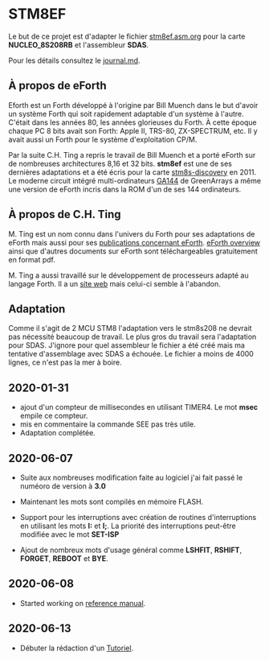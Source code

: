 # STM8EF

Le but de ce projet est d'adapter le fichier [stm8ef.asm.org](stm8ef.asm.org) pour la carte **NUCLEO_8S208RB** et l'assembleur **SDAS**.

Pour les détails consultez le [journal.md](journal.md).

## À propos de eForth

Eforth est un Forth développé à l'origine par Bill Muench dans le but d'avoir un système Forth qui soit rapidement adaptable d'un système à l'autre. C'était dans les années 80, les années glorieuses du Forth. À cette époque chaque PC 8 bits avait son Forth: Apple II, TRS-80, ZX-SPECTRUM, etc.
Il y avait aussi un Forth pour le système d'exploitation CP/M.

Par la suite C.H. Ting a repris le travail de Bill Muench et a porté eForth sur de nombreuses architectures 8,16 et 32 bits. **stm8ef** est une de ses dernières adaptations et a été écris pour la carte [stm8s-discovery](https://www.st.com/en/evaluation-tools/stm8s-discovery.html) en 2011.
Le moderne circuit intégré multi-ordinateurs [GA144](http://www.greenarraychips.com/home/products/) de GreenArrays a même une version de eForth incris dans la ROM d'un de ses 144 ordinateurs.

## À propos de C.H. Ting

M. Ting est un nom connu dans l'univers du Forth pour ses adaptations de eForth mais aussi pour ses [publications concernant eForth](https://www.amazon.ca/eForth-Overview-C-H-Ting-ebook/dp/B01LR47JME/ref=sr_1_1?keywords=C.H.Ting&qid=1572142957&sr=8-1). [eForth overview](http://www.exemark.com/FORTH/eForthOverviewv5.pdf) ainsi que d'autres documents sur eForth sont téléchargeables gratuitement en format pdf. 

M. Ting a aussi travaillé sur le développement de processeurs adapté au langage Forth. Il a un [site web](http://www.ultratechnology.com/offete.html) mais celui-ci semble à l'abandon.

## Adaptation

Comme il s'agit de 2 MCU STM8 l'adaptation vers le stm8s208 ne devrait pas nécessité beaucoup de travail. Le plus gros du travail sera l'adaptation pour SDAS.  J'ignore pour quel assembleur le fichier a été créé mais ma tentative d'assemblage avec SDAS a échouée.  Le fichier a moins de 4000 lignes, ce n'est pas la mer à boire.


## 2020-01-31

* ajout d'un compteur de millisecondes en utilisant TIMER4. Le mot **msec** empile ce compteur.
* mis en commentaire la commande SEE pas très utile. 
* Adaptation complétée.

## 2020-06-07

* Suite aux nombreuses modification faite au logiciel j'ai fait passé le numéoro de version à **3.0** 

* Maintenant les mots sont compilés en mémoire FLASH.

* Support pour les interruptions avec création de routines d'interruptions en utilisant les mots **I:** et **I;**. La priorité des interruptions peut-être modifiée avec le mot **SET-ISP**


* Ajout de nombreux mots d'usage général comme **LSHFIT**, **RSHIFT**, **FORGET**, **REBOOT** et **BYE**. 

## 2020-06-08 

* Started working on [reference manual](stm8_eForth_ref.md).

## 2020-06-13

* Débuter la rédaction d'un [Tutoriel](tutoriel.md).